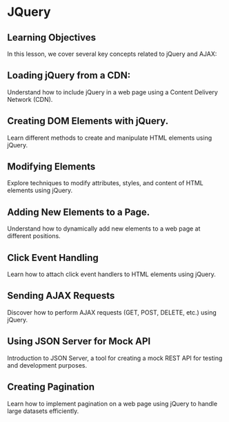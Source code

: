 # JQuery

## Learning Objectives
In this lesson, we cover several key concepts related to jQuery and AJAX:

## Loading jQuery from a CDN:
Understand how to include jQuery in a web page using a Content Delivery Network (CDN).

## Creating DOM Elements with jQuery.
Learn different methods to create and manipulate HTML elements using jQuery.

## Modifying Elements
Explore techniques to modify attributes, styles, and content of HTML elements using jQuery.

## Adding New Elements to a Page.
Understand how to dynamically add new elements to a web page at different positions.

## Click Event Handling
Learn how to attach click event handlers to HTML elements using jQuery.

## Sending AJAX Requests
Discover how to perform AJAX requests (GET, POST, DELETE, etc.) using jQuery.


## Using JSON Server for Mock API
Introduction to JSON Server, a tool for creating a mock REST API for testing and development purposes.

## Creating Pagination
Learn how to implement pagination on a web page using jQuery to handle large datasets efficiently.
